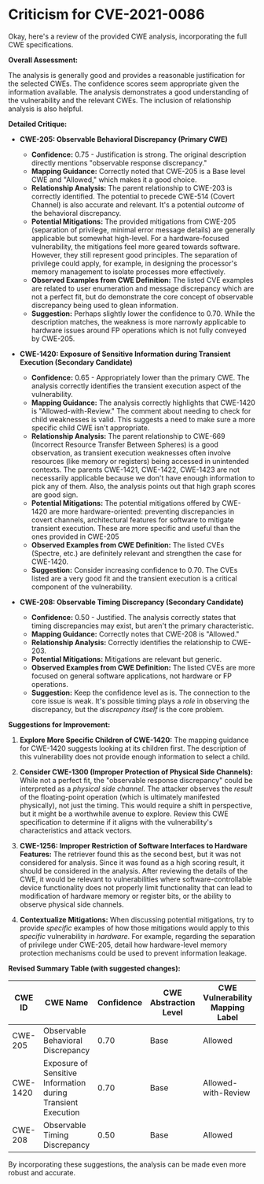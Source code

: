 # Criticism for CVE-2021-0086

Okay, here's a review of the provided CWE analysis, incorporating the full CWE specifications.

**Overall Assessment:**

The analysis is generally good and provides a reasonable justification for the selected CWEs. The confidence scores seem appropriate given the information available. The analysis demonstrates a good understanding of the vulnerability and the relevant CWEs. The inclusion of relationship analysis is also helpful.

**Detailed Critique:**

*   **CWE-205: Observable Behavioral Discrepancy (Primary CWE)**

    *   **Confidence:** 0.75 - Justification is strong. The original description directly mentions "observable response discrepancy."
    *   **Mapping Guidance:** Correctly noted that CWE-205 is a Base level CWE and "Allowed," which makes it a good choice.
    *   **Relationship Analysis:** The parent relationship to CWE-203 is correctly identified. The potential to precede CWE-514 (Covert Channel) is also accurate and relevant. It's a potential *outcome* of the behavioral discrepancy.
    *   **Potential Mitigations:**  The provided mitigations from CWE-205 (separation of privilege, minimal error message details) are generally applicable but somewhat high-level.  For a hardware-focused vulnerability, the mitigations feel more geared towards software.  However, they still represent good principles. The separation of privilege could apply, for example, in designing the processor's memory management to isolate processes more effectively.
    *   **Observed Examples from CWE Definition:** The listed CVE examples are related to user enumeration and message discrepancy which are not a perfect fit, but do demonstrate the core concept of observable discrepancy being used to glean information.
    *   **Suggestion:** Perhaps slightly lower the confidence to 0.70. While the description matches, the weakness is more narrowly applicable to hardware issues around FP operations which is not fully conveyed by CWE-205.

*   **CWE-1420: Exposure of Sensitive Information during Transient Execution (Secondary Candidate)**

    *   **Confidence:** 0.65 - Appropriately lower than the primary CWE. The analysis correctly identifies the transient execution aspect of the vulnerability.
    *   **Mapping Guidance:**  The analysis correctly highlights that CWE-1420 is "Allowed-with-Review." The comment about needing to check for child weaknesses is valid.  This suggests a need to make sure a more specific child CWE isn't appropriate.
    *   **Relationship Analysis:** The parent relationship to CWE-669 (Incorrect Resource Transfer Between Spheres) is a good observation, as transient execution weaknesses often involve resources (like memory or registers) being accessed in unintended contexts. The parents CWE-1421, CWE-1422, CWE-1423 are not necessarily applicable because we don't have enough information to pick any of them. Also, the analysis points out that high graph scores are good sign.
    *   **Potential Mitigations:** The potential mitigations offered by CWE-1420 are more hardware-oriented: preventing discrepancies in covert channels, architectural features for software to mitigate transient execution. These are more specific and useful than the ones provided in CWE-205
    *   **Observed Examples from CWE Definition:** The listed CVEs (Spectre, etc.) are definitely relevant and strengthen the case for CWE-1420.
    *   **Suggestion:** Consider increasing confidence to 0.70. The CVEs listed are a very good fit and the transient execution is a critical component of the vulnerability.

*   **CWE-208: Observable Timing Discrepancy (Secondary Candidate)**

    *   **Confidence:** 0.50 - Justified. The analysis correctly states that timing discrepancies may exist, but aren't the primary characteristic.
    *   **Mapping Guidance:** Correctly notes that CWE-208 is "Allowed."
    *   **Relationship Analysis:** Correctly identifies the relationship to CWE-203.
    *   **Potential Mitigations:** Mitigations are relevant but generic.
    *   **Observed Examples from CWE Definition:** The listed CVEs are more focused on general software applications, not hardware or FP operations.
    *   **Suggestion:** Keep the confidence level as is. The connection to the core issue is weak. It's possible timing plays a *role* in observing the discrepancy, but the *discrepancy itself* is the core problem.

**Suggestions for Improvement:**

1.  **Explore More Specific Children of CWE-1420:** The mapping guidance for CWE-1420 suggests looking at its children first. The description of this vulnerability does not provide enough information to select a child.

2.  **Consider CWE-1300 (Improper Protection of Physical Side Channels):** While not a perfect fit, the "observable response discrepancy" could be interpreted as a *physical side channel.* The attacker observes the *result* of the floating-point operation (which is ultimately manifested physically), not just the timing. This would require a shift in perspective, but it might be a worthwhile avenue to explore. Review this CWE specification to determine if it aligns with the vulnerability's characteristics and attack vectors.

3. **CWE-1256: Improper Restriction of Software Interfaces to Hardware Features:** The retriever found this as the second best, but it was not considered for analysis. Since it was found as a high scoring result, it should be considered in the analysis. After reviewing the details of the CWE, it would be relevant to vulnerabilities where software-controllable device functionality does not properly limit functionality that can lead to modification of hardware memory or register bits, or the ability to observe physical side channels.

4.  **Contextualize Mitigations:** When discussing potential mitigations, try to provide *specific* examples of how those mitigations would apply to this *specific* vulnerability in *hardware*. For example, regarding the separation of privilege under CWE-205, detail how hardware-level memory protection mechanisms could be used to prevent information leakage.

**Revised Summary Table (with suggested changes):**

| CWE ID | CWE Name | Confidence | CWE Abstraction Level | CWE Vulnerability Mapping Label | CWE-Vulnerability Mapping Notes |
|---|---|---|---|---|---|
| CWE-205 | Observable Behavioral Discrepancy | 0.70 | Base | Allowed | Primary CWE |
| CWE-1420 | Exposure of Sensitive Information during Transient Execution | 0.70 | Base | Allowed-with-Review | Secondary Candidate |
| CWE-208 | Observable Timing Discrepancy | 0.50 | Base | Allowed | Secondary Candidate |

By incorporating these suggestions, the analysis can be made even more robust and accurate.